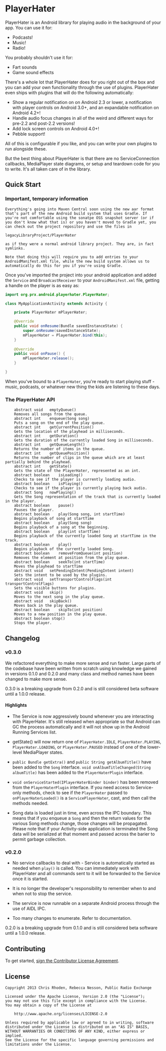# PlayerHater

PlayerHater is an Android library for playing audio in the background of your app. You can use it for:

* Podcasts!
* Music!
* Radio!

You probably shouldn't use it for:

* Fart sounds
* Game sound effects

There's a whole lot that PlayerHater does for you right out of the box and you can add your own functionality through the use of plugins. PlayerHater even ships with plugins that will do the following automatically:

* Show a regular notification on on Android 2.3 or lower, a notification with player controls on Android 3.0+, and an expandable notification on Android 4.2+!
* Handle audio focus changes in all of the weird and different ways for pre-2.2 and post-2.2 versions!
* Add lock screen controls on Android 4.0+!
* Pebble support!

All of this is configurable if you like, and you can write your own plugins to run alongside these.

But the best thing about PlayerHater is that there are no ServiceConnection callbacks, MediaPlayer state diagrams, or setup and teardown code for you to write. It's all taken care of in the library.

## Quick Start

### Important, temporary information

    Everything's going into Maven Central soon using the new aar format
    that's part of the new Android build system that uses Gradle. If
    you're not comfortable using the sonatpe OSS snapshot server (or if
    you don't know what that is) or you haven't moved to Gradle yet, you
    can check out the project repository and use the files in 

    legacyLibraryProject/PlayerHater

    as if they were a normal android library project. They are, in fact
    symlinks.

    Note that doing this will require you to add entries to your
    AndroidManifest.xml file, while the new build system allows us to
    automatically do this for you if you're using Gradle.

Once you've imported the project into your android application and added the `Service` and `BroadcastReceiver` to your `AndroidManifest.xml` file, getting a handle on the player is as easy as:

```java
import org.prx.android.playerhater.PlayerHater;

class MyApplicationActivity extends Activity {

	private PlayerHater mPlayerHater;

	@Override
	public void onResume(Bundle savedInstanceState) {
		super.onResume(savedInstanceState);
		mPlayerHater = PlayerHater.bind(this);
	}
	
	@Override
	public void onPause() {
		mPlayerHater.release();
	}

}
```

When you've bound to a `PlayerHater`, you're ready to start playing stuff - music, podcasts, or whatever new thing the kids are listening to these days.

### The PlayerHater API

		abstract void	emptyQueue()
		Removes all songs from the queue.
		abstract int	enqueue(Song song)
		Puts a song on the end of the play queue.
		abstract int	getCurrentPosition()
		Gets the location of the playhead in milliseconds.
		abstract int	getDuration()
		Gets the duration of the currently loaded Song in milliseconds.
		abstract int	getQueueLength()
		Returns the number of items in the queue.
		abstract int	getQueuePosition()
		Returns the number of clips in the queue which are at least partially behind the playhead.
		abstract int	getState()
		Gets the state of the PlayerHater, represented as an int.
		abstract boolean	isLoading()
		Checks to see if the player is currently loading audio.
		abstract boolean	isPlaying()
		Checks to see if the player is currently playing back audio.
		abstract Song	nowPlaying()
		Gets the Song representation of the track that is currently loaded in the player.
		abstract boolean	pause()
		Pauses the player.
		abstract boolean	play(Song song, int startTime)
		Begins playback of song at startTime
		abstract boolean	play(Song song)
		Begins playback of a song at the beginning.
		abstract boolean	play(int startTime)
		Begins playback of the currently loaded Song at startTime in the track.
		abstract boolean	play()
		Begins playback of the currently loaded Song.
		abstract boolean	removeFromQueue(int position)
		Removes the element at position from the play queue.
		abstract boolean	seekTo(int startTime)
		Moves the playhead to startTime
		abstract void	setPendingIntent(PendingIntent intent)
		Sets the intent to be used by the plugins.
		abstract void	setTransportControlFlags(int transportControlFlags)
		Sets the visible buttons for plugins.
		abstract void	skip()
		Moves to the next song in the play queue.
		abstract void	skipBack()
		Moves back in the play queue.
		abstract boolean	skipTo(int position)
		Moves to a new position in the play queue.
		abstract boolean stop()
		Stops the player.

## Changelog

### v0.3.0

We refactored everything to make more sense and run faster. Large parts of the codebase have been written from scratch using knowledge we gained in versions 0.1.0 and 0.2.0 and many class and method names have been changed to make more sense.

0.3.0 is a breaking upgrade from 0.2.0 and is still considered beta software until a 1.0.0 release.

#### Highlights

* The Service is now aggressively bound whenever you are interacting with PlayerHater. It's still released when appropriate so that Android can GC the process automatically and it will not show up in the Android Running Services list.

* getState() will now return one of `PlayerHater.IDLE`, `PlayerHater.PLAYING`, `PlayerHater.LOADING`, or `PlayerHater.PAUSED` instead of one of the lower-level MediaPlayer states.

* `public Bundle getExtra()` and `public String getAlbumTitle()` have been added to the `Song` interface. `void onAlbumTitleChanged(String albumTitle)` has been added to the `PlayerHaterPlugin` interface.

* `void onServiceStarted(IPlayerHaterBinder binder)` has been removed from the `PlayerHaterPlugin` interface. If you need access to Service-only methods, check to see if the `PlayerHater` passed to `onPlayerHaterLoaded()` is a `ServicePlayerHater`, cast, and then call the methods needed.

* Song data is loaded just in time, even across the IPC boundary. This means that if you enqueue a `Song` and then the return values for the various Song methods change, those changes will be propagated. Please note that if your Activity-side application is terminated the Song data will be serialized at that moment and passed across the barier to permit garbage collection.

### v0.2.0

* No service callbacks to deal with - Service is automatically started as needed when `play()` is called. You can immediately work with PlayerHater and all commands sent to it will be forwarded to the Service once it is started.

* It is no longer the developer's responsibility to remember when to and when not to stop the service.

* The service is now runnable on a separate Android process through the use of AIDL IPC.

* Too many changes to enumerate. Refer to documentation.

0.2.0 is a breaking upgrade from 0.1.0 and is still considered beta software until a 1.0.0 release.

Contributing
------------
To get started, <a href="https://www.clahub.com/agreements/PRX/PlayerHater">sign the Contributor License Agreement</a>.

License
-------

    Copyright 2013 Chris Rhoden, Rebecca Nesson, Public Radio Exchange
     
    Licensed under the Apache License, Version 2.0 (the "License");
    you may not use this file except in compliance with the License.
    You may obtain a copy of the License at
    
        http://www.apache.org/licenses/LICENSE-2.0
    
    Unless required by applicable law or agreed to in writing, software
    distributed under the License is distributed on an "AS IS" BASIS,
    WITHOUT WARRANTIES OR CONDITIONS OF ANY KIND, either express or implied.
    See the License for the specific language governing permissions and
    limitations under the License.
